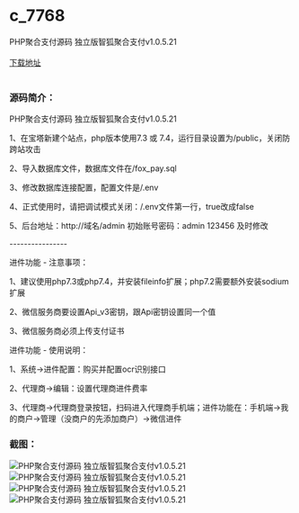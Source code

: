 # c_7768
PHP聚合支付源码 独立版智狐聚合支付v1.0.5.21
<br/></br>
[下载地址](https://www.uuid2.com/7768.html "下载地址")
<br/></br>
<h3>源码简介：</h3>
<p>PHP聚合支付源码 独立版智狐聚合支付v1.0.5.21<p>
<p>1、在宝塔新建个站点，php版本使用7.3 或 7.4，运行目录设置为/public，关闭防跨站攻击<p>
<p>2、导入数据库文件，数据库文件在/fox_pay.sql<p>
<p>3、修改数据库连接配置，配置文件是/.env<p>
<p>4、正式使用时，请把调试模式关闭：/.env文件第一行，true改成false<p>
<p>5、后台地址：http://域名/admin  初始账号密码：admin  123456   及时修改<p>
<p>----------------<p>
<p>进件功能 - 注意事项：<p>
<p>1、建议使用php7.3或php7.4，并安装fileinfo扩展；php7.2需要额外安装sodium扩展<p>
<p>2、微信服务商要设置Api_v3密钥，跟Api密钥设置同一个值<p>
<p>3、微信服务商必须上传支付证书<p>
<p>进件功能 - 使用说明：<p>
<p>1、系统->进件配置：购买并配置ocr识别接口<p>
<p>2、代理商->编辑：设置代理商进件费率<p>
<p>3、代理商->代理商登录按钮，扫码进入代理商手机端；进件功能在：手机端->我的商户->管理（没商户的先添加商户）->微信进件<p>
<h3>截图：</h3>
<img src="https://www.uuid2.com/wp-content/uploads/img/pro/20220404/16490374716042.png" alt="PHP聚合支付源码 独立版智狐聚合支付v1.0.5.21"><img src="https://www.uuid2.com/wp-content/uploads/img/pro/20220404/16490374727941.png" alt="PHP聚合支付源码 独立版智狐聚合支付v1.0.5.21"><img src="https://www.uuid2.com/wp-content/uploads/img/pro/20220404/1649037474862.png" alt="PHP聚合支付源码 独立版智狐聚合支付v1.0.5.21"><img src="https://www.uuid2.com/wp-content/uploads/img/pro/20220404/16490374747026.jpg" alt="PHP聚合支付源码 独立版智狐聚合支付v1.0.5.21">
